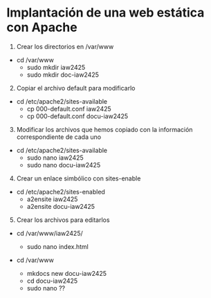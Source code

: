 # Implantación de una web estática con Apache

1. Crear los directorios en /var/www
* cd /var/www
	* sudo mkdir iaw2425
	* sudo mkdir doc-iaw2425


2. Copiar el archivo default para modificarlo
* cd /etc/apache2/sites-available
	* cp 000-default.conf iaw2425
	* cp 000-default.conf docu-iaw2425


3. Modificar los archivos que hemos copiado con la información correspondiente de cada uno
* cd /etc/apache2/sites-available
	* sudo nano iaw2425
	* sudo nano docu-iaw2425


4. Crear un enlace simbólico con sites-enable
* cd /etc/apache2/sites-enabled
	* a2ensite iaw2425
	* a2ensite docu-iaw2425



5. Crear los archivos para editarlos
* cd /var/www/iaw2425/
	* sudo nano index.html


* cd /var/www
	* mkdocs new docu-iaw2425
	* cd docu-iaw2425
	* sudo nano ??



